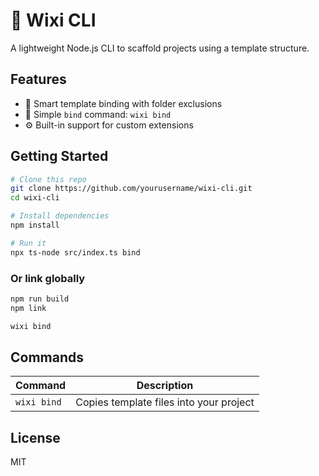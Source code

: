 # 🚀 Wixi CLI

A lightweight Node.js CLI to scaffold projects using a template structure.

## Features

- 🧠 Smart template binding with folder exclusions
- 🔧 Simple `bind` command: `wixi bind`
- ⚙️ Built-in support for custom extensions

## Getting Started

```bash
# Clone this repo
git clone https://github.com/yourusername/wixi-cli.git
cd wixi-cli

# Install dependencies
npm install

# Run it
npx ts-node src/index.ts bind
```

### Or link globally
```bash
npm run build
npm link

wixi bind
```

## Commands

| Command       | Description                     |
|---------------|---------------------------------|
| `wixi bind`   | Copies template files into your project |

## License

MIT
